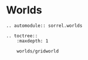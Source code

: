 # Worlds

```{eval-rst}
.. automodule:: sorrel.worlds

.. toctree::
    :maxdepth: 1
    
    worlds/gridworld
```